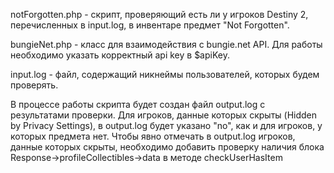 notForgotten.php - скрипт, проверяющий есть ли у игроков Destiny 2, перечисленных в input.log, в инвентаре предмет "Not Forgotten".

bungieNet.php - класс для взаимодействия с bungie.net API. Для работы необходимо указать корректный api key в $apiKey.

input.log - файл, содержащий никнеймы пользователей, которых будем проверять.

В процессе работы скрипта будет создан файл output.log с результатами проверки.
Для игроков, данные которых скрыты (Hidden by Privacy Settings), в output.log будет указано "no", как и для игроков, у которых предмета нет.
Чтобы явно отмечать в output.log игроков, данные которых скрыты, необходимо добавить проверку наличия блока Response->profileCollectibles->data в методе checkUserHasItem


